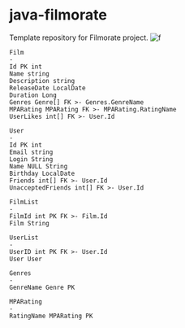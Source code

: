 # java-filmorate
Template repository for Filmorate project.
![f](https://app.quickdatabasediagrams.com/#/d/Eq3q4E)

``` mermaid
Film
-
Id PK int
Name string
Description string
ReleaseDate LocalDate
Duration Long
Genres Genre[] FK >- Genres.GenreName
MPARating MPARating FK >- MPARating.RatingName
UserLikes int[] FK >- User.Id

User
-
Id PK int
Email string
Login String
Name NULL String
Birthday LocalDate
Friends int[] FK >- User.Id
UnacceptedFriends int[] FK >- User.Id

FilmList
-
FilmId int PK FK >- Film.Id
Film String

UserList
-
UserID int PK FK >- User.Id
User User

Genres
-
GenreName Genre PK

MPARating 
-
RatingName MPARating PK

```



